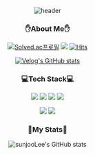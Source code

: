 <!--
**sunjoolee/sunjoolee** is a ✨ _special_ ✨ repository because its `README.md` (this file) appears on your GitHub profile.

Here are some ideas to get you started:

- 🔭 I’m currently working on ...
- 🌱 I’m currently learning ...
- 👯 I’m looking to collaborate on ...
- 🤔 I’m looking for help with ...
- 💬 Ask me about ...
- 📫 How to reach me: ...
- 😄 Pronouns: ...
- ⚡ Fun fact: ...
-->

<div align='center'>

![header](https://capsule-render.vercel.app/api?type=slice&color=929292&height=200&section=header&text=%20😊sunjooLee😊&fontAlign=50&fontSize=70)

### ✋About Me✋
  
[![Solved.ac프로필](http://mazassumnida.wtf/api/mini/generate_badge?boj=sunjoo9912)](https://solved.ac/sunjoo9912)
<a href="https://velog.io/@sunjoo9912"><img src="https://img.shields.io/badge/Velog-929292?style=flat&logo=Vimeo&logoColor=white&link=https://velog.io/@sunjoo9912"/></a>
[![Hits](https://hits.seeyoufarm.com/api/count/incr/badge.svg?url=https%3A%2F%2Fgithub.com%2Fsunjoolee&count_bg=%23D0D0D0&title_bg=%23555555&icon=github.svg&icon_color=%23E7E7E7&title=hits&edge_flat=false)](https://hits.seeyoufarm.com)

[![Velog's GitHub stats](https://velog-readme-stats.vercel.app/api?name=sunjoo9912)](https://velog.io/@sunjoo9912)  
  
### 💻Tech Stack💻 

<img src="https://img.shields.io/badge/C++-929292?style=flat-square&logo=C%2B%2B&logoColor=white"/></a>
<img src="https://img.shields.io/badge/Kotlin-929292?style=flat-square&logo=Kotlin&logoColor=white"/></a>
<img src="https://img.shields.io/badge/Java-929292?style=flat-square&logo=Java&logoColor=white"/></a>
<img src="https://img.shields.io/badge/Python-929292?style=flat-square&logo=Python&logoColor=white"/></a>

<img src="https://img.shields.io/badge/Android Studio-929292?style=flat-square&logo=AndroidStudio&logoColor=white"/></a>
<img src="https://img.shields.io/badge/Arduino-929292?style=flat-square&logo=Arduino&logoColor=white"/></a>

### 📌My Stats📌

![sunjooLee's GitHub stats](https://github-readme-stats.vercel.app/api?username=sunjoolee&show_icons=true&theme=onedark)

</div>
